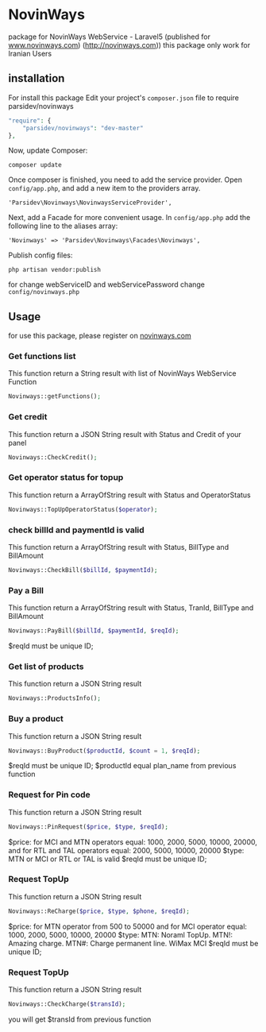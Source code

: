 NovinWays
==========

package for NovinWays WebService - Laravel5 (published for www.novinways.com) (http://novinways.com)) this package only work for Iranian Users

installation
------------
For install this package Edit your project's ```composer.json``` file to require parsidev/novinways

```php
"require": {
    "parsidev/novinways": "dev-master"
},
```
Now, update Composer:
```
composer update
```
Once composer is finished, you need to add the service provider. Open ```config/app.php```, and add a new item to the providers array.
```
'Parsidev\Novinways\NovinwaysServiceProvider',
```
Next, add a Facade for more convenient usage. In ```config/app.php``` add the following line to the aliases array:
```
'Novinways' => 'Parsidev\Novinways\Facades\Novinways',
```
Publish config files:
```
php artisan vendor:publish
```
for change webServiceID and webServicePassword change ```config/novinways.php```

Usage
-----
for use this package, please register on [novinways.com](http://novinways.com)

### Get functions list

This function return a String result with list of NovinWays WebService Function
```php
Novinways::getFunctions();
```

### Get credit

This function return a JSON String result with Status and Credit of your panel

```php
Novinways::CheckCredit();
```

### Get operator status for topup

This function return a ArrayOfString result with Status and OperatorStatus

```php
Novinways::TopUpOperatorStatus($operator);
```

### check billId and paymentId is valid

This function return a ArrayOfString result with Status, BillType and BillAmount

```php
Novinways::CheckBill($billId, $paymentId);
```

### Pay a Bill

This function return a ArrayOfString result with Status, TranId, BillType and BillAmount

```php
Novinways::PayBill($billId, $paymentId, $reqId);
```
$reqId must be unique ID;



### Get list of products

This function return a JSON String result

```php
Novinways::ProductsInfo();
```


### Buy a product

This function return a JSON String result

```php
Novinways::BuyProduct($productId, $count = 1, $reqId);
```
$reqId must be unique ID;
$productId equal plan_name from previous function


### Request for Pin code

This function return a JSON String result

```php
Novinways::PinRequest($price, $type, $reqId);
```
$price: for MCI and MTN operators equal: 1000, 2000, 5000, 10000, 20000, and for RTL and TAL operators equal: 2000, 5000, 10000, 20000
$type: MTN or MCI or RTL or TAL is valid
$reqId must be unique ID;


### Request TopUp

This function return a JSON String result

```php
Novinways::ReCharge($price, $type, $phone, $reqId);
```
$price: for MTN operator from 500 to 50000 and for MCI operator equal: 1000, 2000, 5000, 10000, 20000
$type: 
MTN: Noraml TopUp. 
MTN!: Amazing charge. 
MTN#: Charge permanent line. 
WiMax
MCI
$reqId must be unique ID;


### Request TopUp

This function return a JSON String result

```php
Novinways::CheckCharge($transId);
```

you will get $transId from previous function